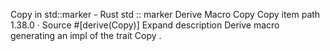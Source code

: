Copy in std::marker - Rust
std
::
marker
Derive Macro
Copy
Copy item path
1.38.0
·
Source
#[derive(Copy)]
Expand description
Derive macro generating an impl of the trait
Copy
.